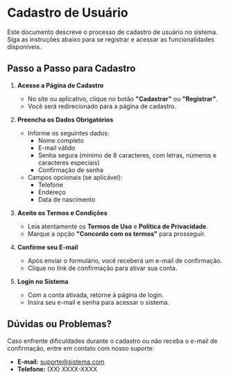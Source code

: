 # Cadastro de Usuário

Este documento descreve o processo de cadastro de usuário no sistema. Siga as instruções abaixo para se registrar e acessar as funcionalidades disponíveis.

## Passo a Passo para Cadastro

1. **Acesse a Página de Cadastro**
    - No site ou aplicativo, clique no botão **"Cadastrar"** ou **"Registrar"**.
    - Você será redirecionado para a página de cadastro.

2. **Preencha os Dados Obrigatórios**
    - Informe os seguintes dados:
        - Nome completo
        - E-mail válido
        - Senha segura (mínimo de 8 caracteres, com letras, números e caracteres especiais)
        - Confirmação de senha
    - Campos opcionais (se aplicável):
        - Telefone
        - Endereço
        - Data de nascimento

3. **Aceite os Termos e Condições**
    - Leia atentamente os **Termos de Uso** e **Política de Privacidade**.
    - Marque a opção **"Concordo com os termos"** para prosseguir.

4. **Confirme seu E-mail**
    - Após enviar o formulário, você receberá um e-mail de confirmação.
    - Clique no link de confirmação para ativar sua conta.

5. **Login no Sistema**
    - Com a conta ativada, retorne à página de login.
    - Insira seu e-mail e senha para acessar o sistema.

## Dúvidas ou Problemas?

Caso enfrente dificuldades durante o cadastro ou não receba o e-mail de confirmação, entre em contato com nosso suporte:
- **E-mail:** suporte@sistema.com
- **Telefone:** (XX) XXXX-XXXX